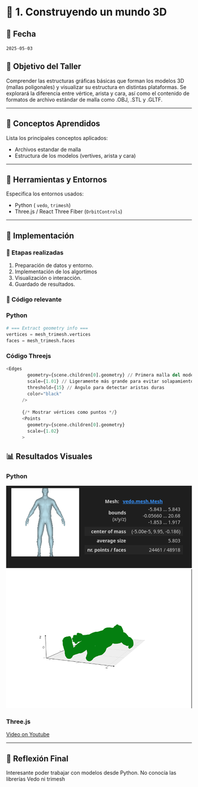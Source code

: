 # 🧪 1. Construyendo un mundo 3D

## 📅 Fecha
`2025-05-03` 


## 🎯 Objetivo del Taller

Comprender las estructuras gráficas básicas que forman los modelos 3D (mallas poligonales) y visualizar su estructura en distintas plataformas. Se explorará la diferencia entre vértice, arista y cara, así como el contenido de formatos de archivo estándar de malla como .OBJ, .STL y .GLTF.

---

## 🧠 Conceptos Aprendidos

Lista los principales conceptos aplicados:

- Archivos estandar de malla
- Estructura de los modelos (vertives, arista y cara)
---

## 🔧 Herramientas y Entornos

Especifica los entornos usados:

- Python ( `vedo`, `trimesh`)
- Three.js / React Three Fiber (`OrbitControls`)

---

## 🧪 Implementación

### 🔹 Etapas realizadas
1. Preparación de datos y entorno.
2. Implementación de los algortimos
3. Visualización o interacción.
4. Guardado de resultados.

### 🔹 Código relevante

### Python

```python
# === Extract geometry info ===
vertices = mesh_trimesh.vertices
faces = mesh_trimesh.faces
```

### Código Threejs
```python
<Edges
        geometry={scene.children[0].geometry} // Primera malla del modelo
        scale={1.01} // Ligeramente más grande para evitar solapamiento visual
        threshold={15} // Ángulo para detectar aristas duras
        color="black"
      />

      {/* Mostrar vértices como puntos */}
      <Points
        geometry={scene.children[0].geometry}
        scale={1.02}
      >
```

## 📊 Resultados Visuales


### Python
![Python results](resultados/python_results.png)
![Python results](resultados/python_results_2.png)


### Three.js

[Video on Youtube]()

---

## 💬 Reflexión Final

Interesante poder trabajar con modelos desde Python. No conocía las librerías Vedo ni trimesh